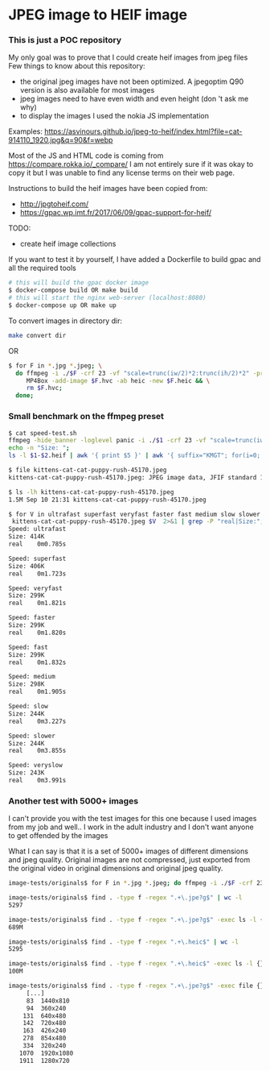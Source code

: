 # JPEG image to HEIF image

### This is just a POC repository

My only goal was to prove that I could create heif images from jpeg files
Few things to know about this repository:
 - the original jpeg images have not been optimized. A jpegoptim Q90 version is also available for most images
 - jpeg images need to have even width and even height (don 't ask me why)
 - to display the images I used the nokia JS implementation

Examples: https://asvinours.github.io/jpeg-to-heif/index.html?file=cat-914110_1920.jpg&q=90&f=webp

Most of the JS and HTML code is coming from https://compare.rokka.io/_compare/
I am not entirely sure if it was okay to copy it but I was unable to find any license terms on their web page.

Instructions to build the heif images have been copied from:
 - http://jpgtoheif.com/
 - https://gpac.wp.imt.fr/2017/06/09/gpac-support-for-heif/

TODO:
 - create heif image collections

If you want to test it by yourself, I have added a Dockerfile to build gpac and all the required tools
```bash
# this will build the gpac docker image
$ docker-compose build OR make build
# this will start the nginx web-server (localhost:8080)
$ docker-compose up OR make up
```

To convert images in directory dir:
```bash
make convert dir
```
OR
```bash
$ for F in *.jpg *.jpeg; \
  do ffmpeg -i ./$F -crf 23 -vf "scale=trunc(iw/2)*2:trunc(ih/2)*2" -preset slower -pix_fmt yuv420p -f hevc $F.hvc && \
     MP4Box -add-image $F.hvc -ab heic -new $F.heic && \
     rm $F.hvc;
  done;
```

### Small benchmark on the ffmpeg preset

```bash
$ cat speed-test.sh
ffmpeg -hide_banner -loglevel panic -i ./$1 -crf 23 -vf "scale=trunc(iw/2)*2:trunc(ih/2)*2" -preset $2 -pix_fmt yuv420p -f hevc $1.hvc && MP4Box -add-image $1.hvc -ab heic -new $1-$2.heif && rm $1.hvc;
echo -n "Size: ";
ls -l $1-$2.heif | awk '{ print $5 }' | awk '{ suffix="KMGT"; for(i=0; $1>1024 && i < length(suffix); i++) $1/=1024; print int($1) substr(suffix, i, 1), $3; }'

$ file kittens-cat-cat-puppy-rush-45170.jpeg
kittens-cat-cat-puppy-rush-45170.jpeg: JPEG image data, JFIF standard 1.01, aspect ratio, density 1x1, segment length 16, Exif Standard: [TIFF image data, little-endian, direntries=3, manufacturer=SONY, model=DSC-H2], baseline, precision 8, 2400x1334, frames 3

$ ls -lh kittens-cat-cat-puppy-rush-45170.jpeg
1.5M Sep 10 21:31 kittens-cat-cat-puppy-rush-45170.jpeg

$ for V in ultrafast superfast veryfast faster fast medium slow slower veryslow; do echo "Speed: $V"; time bash speed-test.sh
 kittens-cat-cat-puppy-rush-45170.jpeg $V  2>&1 | grep -P "real|Size:"; done
Speed: ultrafast
Size: 414K
real    0m0.785s

Speed: superfast
Size: 406K
real    0m1.723s

Speed: veryfast
Size: 299K
real    0m1.821s

Speed: faster
Size: 299K
real    0m1.820s

Speed: fast
Size: 299K
real    0m1.832s

Speed: medium
Size: 298K
real    0m1.905s

Speed: slow
Size: 244K
real    0m3.227s

Speed: slower
Size: 244K
real    0m3.855s

Speed: veryslow
Size: 243K
real    0m3.991s
```

### Another test with 5000+ images
I can't provide you with the test images for this one because I used images from my job and well.. I work in the adult industry and I don't want anyone to get offended by the images

What I can say is that it is a set of 5000+ images of different dimensions and jpeg quality. Original images are not compressed, just exported from the original video in original dimensions and original jpeg quality.

```bash
image-tests/originals$ for F in *.jpg *.jpeg; do ffmpeg -i ./$F -crf 23 -vf "scale=trunc(iw/2)*2:trunc(ih/2)*2" -preset medium -pix_fmt yuv420p -f hevc $F.hvc && MP4Box -add-image $F.hvc -ab heic -new $F.heic && rm $F.hvc; done

image-tests/originals$ find . -type f -regex ".+\.jpe?g$" | wc -l
5297

image-tests/originals$ find . -type f -regex ".+\.jpe?g$" -exec ls -l {} \; | awk '{ s+=$5 } END { print s }' | awk '{ suffix="KMGT"; for(i=0; $1>1024 && i < length(suffix); i++) $1/=1024; print int($1) substr(suffix, i, 1), $3; }'
689M

image-tests/originals$ find . -type f -regex ".+\.heic$" | wc -l
5295

image-tests/originals$ find . -type f -regex ".+\.heic$" -exec ls -l {} \; | awk '{ s+=$5 } END { print s }' | awk '{ suffix="KMGT"; for(i=0; $1>1024 && i < length(suffix); i++) $1/=1024; print int($1) substr(suffix, i, 1), $3; }'
100M

image-tests/originals$ find . -type f -regex ".+\.jpe?g$" -exec file {} \; | awk -F, '{for(i=1;i<=NF;i++){if($i~/x/){print $i}}}' | grep -v density | grep -P "\d{3,}x\d{2,}" | sort | uniq -c | sort -n
     [...]
     83  1440x810
     94  360x240
    131  640x480
    142  720x480
    163  426x240
    278  854x480
    334  320x240
   1070  1920x1080
   1911  1280x720
```
